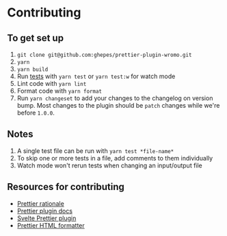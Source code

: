 # Contributing

## To get set up

1. `git clone git@github.com:ghepes/prettier-plugin-wromo.git`
1. `yarn`
1. `yarn build`
1. Run [tests](https://vitest.dev/guide/) with `yarn test` or `yarn test:w` for watch mode
1. Lint code with `yarn lint`
1. Format code with `yarn format`
1. Run `yarn changeset` to add your changes to the changelog on version bump.
   Most changes to the plugin should be `patch` changes while we're before `1.0.0`.

## Notes

1. A single test file can be run with `yarn test *file-name*`
1. To skip one or more tests in a file, add comments to them individually
1. Watch mode won't rerun tests when changing an input/output file

## Resources for contributing

- [Prettier rationale](https://prettier.io/docs/en/rationale.html)
- [Prettier plugin docs](https://prettier.io/docs/en/plugins.html)
- [Svelte Prettier plugin](https://github.com/sveltejs/prettier-plugin-svelte)
- [Prettier HTML formatter](https://github.com/prettier/prettier/tree/main/src/language-html)
